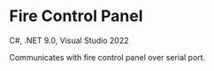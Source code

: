 # Fire Control Panel
C#, .NET 9.0, Visual Studio 2022

Communicates with fire control panel over serial port.
